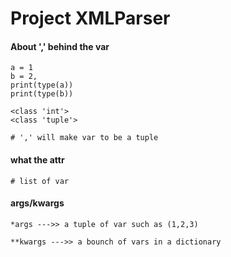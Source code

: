 # Project XMLParser

#### About ',' behind the var
```
a = 1
b = 2,
print(type(a))
print(type(b))
```
```
<class 'int'>
<class 'tuple'>

# ',' will make var to be a tuple
```

#### what the attr
```
# list of var

```

#### args/kwargs
```
*args --->> a tuple of var such as (1,2,3)

**kwargs --->> a bounch of vars in a dictionary
```

